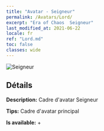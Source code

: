 ```yaml
---
title: "Avatar - Seigneur"
permalink: /Avatars/Lord/
excerpt: "Era of Chaos  Seigneur"
last_modified_at: 2021-06-22
locale: fr
ref: "Lord.md"
toc: false
classes: wide
---
```

 ![Seigneur](/images/a/bg_head_mainView.png)

## Détails

 **Description:** Cadre d'avatar Seigneur 

 **Tips:** Cadre d'avatar principal 

 **Is available:**  + 

